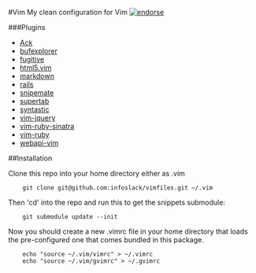#Vim
My clean configuration for Vim [![endorse](https://api.coderwall.com/infoslack/endorsecount.png)](https://coderwall.com/infoslack)

###Plugins

* [Ack](http://www.vim.org/scripts/script.php?script_id=2572)
* [bufexplorer](http://www.vim.org/scripts/script.php?script_id=42)
* [fugitive](http://www.vim.org/scripts/script.php?script_id=2975)
* [html5.vim](https://github.com/othree/html5.vim)
* [markdown](http://www.vim.org/scripts/script.php?script_id=1242)
* [rails](http://www.vim.org/scripts/script.php?script_id=1567)
* [snipemate](https://github.com/akitaonrails/snipmate.vim)
* [supertab](http://www.vim.org/scripts/script.php?script_id=1643)
* [syntastic](http://www.vim.org/scripts/script.php?script_id=2736)
* [vim-jquery](https://github.com/itspriddle/vim-jquery)
* [vim-ruby-sinatra](https://github.com/hallison/vim-ruby-sinatra)
* [vim-ruby](https://github.com/vim-ruby/vim-ruby)
* [webapi-vim](https://github.com/mattn/webapi-vim)

##Installation

Clone this repo into your home directory either as .vim

        git clone git@github.com:infoslack/vimfiles.git ~/.vim

Then 'cd' into the repo and run this to get the snippets submodule:

        git submodule update --init

Now you should create a new .vimrc file in your home directory that loads
the pre-configured one that comes bundled in this package.

        echo "source ~/.vim/vimrc" > ~/.vimrc
        echo "source ~/.vim/gvimrc" > ~/.gvimrc
